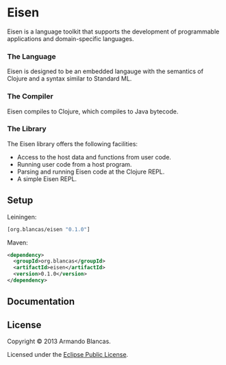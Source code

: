 # Eisen

Eisen is a language toolkit that supports the development of programmable applications and domain-specific languages.

### The Language

Eisen is designed to be an embedded langauge with the semantics of Clojure and a syntax similar to Standard ML.

### The Compiler

Eisen compiles to Clojure, which compiles to Java bytecode.

### The Library

The Eisen library offers the following facilities:

* Access to the host data and functions from user code.
* Running user code from a host program.
* Parsing and running Eisen code at the Clojure REPL.
* A simple Eisen REPL.

## Setup

Leiningen:

```clojure
[org.blancas/eisen "0.1.0"]
```

Maven:

```xml
<dependency>
  <groupId>org.blancas</groupId>
  <artifactId>eisen</artifactId>
  <version>0.1.0</version>
</dependency>
```

## Documentation

## License

Copyright © 2013 Armando Blancas.

Licensed under the [Eclipse Public License](http://www.eclipse.org/legal/epl-v10.html).
